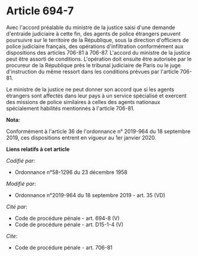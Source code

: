 # Article 694-7

Avec l'accord préalable du ministre de la justice saisi d'une demande d'entraide judiciaire à cette fin, des agents de police
étrangers peuvent poursuivre sur le territoire de la République, sous la direction d'officiers de police judiciaire français,
des opérations d'infiltration conformément aux dispositions des articles 706-81 à 706-87. L'accord du ministre de la justice
peut être assorti de conditions. L'opération doit ensuite être autorisée par le procureur de la République près le   tribunal
judiciaire de Paris ou le juge d'instruction du même ressort dans les conditions prévues par l'article 706-81. 

Le ministre de la justice ne peut donner son accord que si les agents étrangers sont affectés dans leur pays à un service
spécialisé et exercent des missions de police similaires à celles des agents nationaux spécialement habilités mentionnés à
l'article 706-81.

**Nota:**

Conformément à l'article 36 de l'ordonnance n° 2019-964 du 18 septembre 2019, ces dispositions entrent en vigueur au 1er
janvier 2020.

**Liens relatifs à cet article**

_Codifié par_:

  - Ordonnance n°58-1296 du 23 décembre 1958

_Modifié par_:

  - Ordonnance n°2019-964 du 18 septembre 2019 - art. 35 (VD)

_Cité par_:

  - Code de procédure pénale - art. 694-8 (V)
  - Code de procédure pénale - art. D15-1-4 (V)

_Cite_:

  - Code de procédure pénale - art. 706-81
